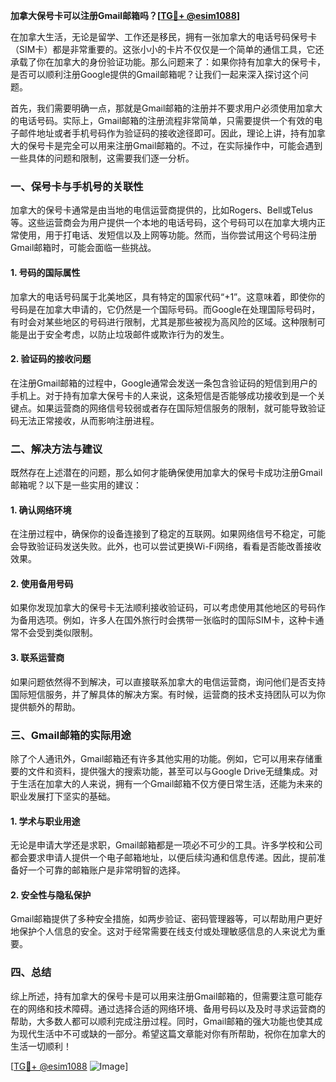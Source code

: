 **加拿大保号卡可以注册Gmail邮箱吗？[[TG💪+ @esim1088](https://t.me/s/esim1088)]**

在加拿大生活，无论是留学、工作还是移民，拥有一张加拿大的电话号码保号卡（SIM卡）都是非常重要的。这张小小的卡片不仅仅是一个简单的通信工具，它还承载了你在加拿大的身份验证功能。那么问题来了：如果你持有加拿大的保号卡，是否可以顺利注册Google提供的Gmail邮箱呢？让我们一起来深入探讨这个问题。

首先，我们需要明确一点，那就是Gmail邮箱的注册并不要求用户必须使用加拿大的电话号码。实际上，Gmail邮箱的注册流程非常简单，只需要提供一个有效的电子邮件地址或者手机号码作为验证码的接收途径即可。因此，理论上讲，持有加拿大的保号卡是完全可以用来注册Gmail邮箱的。不过，在实际操作中，可能会遇到一些具体的问题和限制，这需要我们逐一分析。

### **一、保号卡与手机号的关联性**

加拿大的保号卡通常是由当地的电信运营商提供的，比如Rogers、Bell或Telus等。这些运营商会为用户提供一个本地的电话号码，这个号码可以在加拿大境内正常使用，用于打电话、发短信以及上网等功能。然而，当你尝试用这个号码注册Gmail邮箱时，可能会面临一些挑战。

#### **1. 号码的国际属性**
加拿大的电话号码属于北美地区，具有特定的国家代码“+1”。这意味着，即使你的号码是在加拿大申请的，它仍然是一个国际号码。而Google在处理国际号码时，有时会对某些地区的号码进行限制，尤其是那些被视为高风险的区域。这种限制可能是出于安全考虑，以防止垃圾邮件或欺诈行为的发生。

#### **2. 验证码的接收问题**
在注册Gmail邮箱的过程中，Google通常会发送一条包含验证码的短信到用户的手机上。对于持有加拿大保号卡的人来说，这条短信是否能够成功接收到是一个关键点。如果运营商的网络信号较弱或者存在国际短信服务的限制，就可能导致验证码无法正常接收，从而影响注册进程。

### **二、解决方法与建议**

既然存在上述潜在的问题，那么如何才能确保使用加拿大的保号卡成功注册Gmail邮箱呢？以下是一些实用的建议：

#### **1. 确认网络环境**
在注册过程中，确保你的设备连接到了稳定的互联网。如果网络信号不稳定，可能会导致验证码发送失败。此外，也可以尝试更换Wi-Fi网络，看看是否能改善接收效果。

#### **2. 使用备用号码**
如果你发现加拿大的保号卡无法顺利接收验证码，可以考虑使用其他地区的号码作为备用选项。例如，许多人在国外旅行时会携带一张临时的国际SIM卡，这种卡通常不会受到类似限制。

#### **3. 联系运营商**
如果问题依然得不到解决，可以直接联系加拿大的电信运营商，询问他们是否支持国际短信服务，并了解具体的解决方案。有时候，运营商的技术支持团队可以为你提供额外的帮助。

### **三、Gmail邮箱的实际用途**

除了个人通讯外，Gmail邮箱还有许多其他实用的功能。例如，它可以用来存储重要的文件和资料，提供强大的搜索功能，甚至可以与Google Drive无缝集成。对于生活在加拿大的人来说，拥有一个Gmail邮箱不仅方便日常生活，还能为未来的职业发展打下坚实的基础。

#### **1. 学术与职业用途**
无论是申请大学还是求职，Gmail邮箱都是一项必不可少的工具。许多学校和公司都会要求申请人提供一个电子邮箱地址，以便后续沟通和信息传递。因此，提前准备好一个可靠的邮箱账户是非常明智的选择。

#### **2. 安全性与隐私保护**
Gmail邮箱提供了多种安全措施，如两步验证、密码管理器等，可以帮助用户更好地保护个人信息的安全。这对于经常需要在线支付或处理敏感信息的人来说尤为重要。

### **四、总结**

综上所述，持有加拿大的保号卡是可以用来注册Gmail邮箱的，但需要注意可能存在的网络和技术障碍。通过选择合适的网络环境、备用号码以及及时寻求运营商的帮助，大多数人都可以顺利完成注册过程。同时，Gmail邮箱的强大功能也使其成为现代生活中不可或缺的一部分。希望这篇文章能对你有所帮助，祝你在加拿大的生活一切顺利！

[[TG💪+ @esim1088](https://t.me/s/esim1088) ![Image](https://i.postimg.cc/4NQfJmqS/Snipaste-2025-05-13-00-14-12.png)]